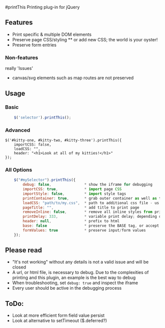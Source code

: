 #printThis
Printing plug-in for jQuery

## Features
* Print specific & multiple DOM elements
* Preserve page CSS/styling
** or add new CSS; the world is your oyster!
* Preserve form entries

### Non-features
really 'Issues'
* canvas/svg elements such as map routes are not preserved

## Usage
### Basic
```javascript
    $('selector').printThis();
```

### Advanced
    $('#kitty-one, #kitty-two, #kitty-three').printThis({
        importCSS: false,
        loadCSS: "",
        header: "<h1>Look at all of my kitties!</h1>"
    });

### All Options
```javascript
    $("#mySelector").printThis({
        debug: false,               * show the iframe for debugging
        importCSS: true,            * import page CSS
        importStyle: false,         * import style tags
        printContainer: true,       * grab outer container as well as the contents of the selector
        loadCSS: "path/to/my.css",  * path to additional css file - us an array [] for multiple
        pageTitle: "",              * add title to print page
        removeInline: false,        * remove all inline styles from print elements
        printDelay: 333,            * variable print delay; depending on complexity a higher value may be necessary
        header: null,               * prefix to html
        base: false                 * preserve the BASE tag, or accept a string for the URL
        formValues: true            * preserve input/form values
    });
```

## Please read
* "It's not working" without any details is not a valid issue and will be closed
* A url, or html file, is necessary to debug. Due to the complexities of printing and this plugin, an example is the best way to debug
* When troubleshooting, set `debug: true` and inspect the iframe
* Every user should be active in the debugging process

## ToDo:
* Look at more efficient form field value persist
* Look at alternative to setTimeout ($.deferred?)
              


